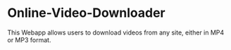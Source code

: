 # Online-Video-Downloader
This Webapp allows users to download videos from any site, either in MP4 or MP3 format.

